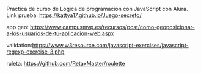 Practica de curso de Logica de programacion con JavaScript con Alura.
Link prueba: https://kattya17.github.io/Juego-secreto/


app geo: https://www.campusmvp.es/recursos/post/como-geoposicionar-a-los-usuarios-de-tu-aplicacion-web.aspx

validation:https://www.w3resource.com/javascript-exercises/javascript-regexp-exercise-3.php

ruleta: https://github.com/RetaxMaster/roulette

